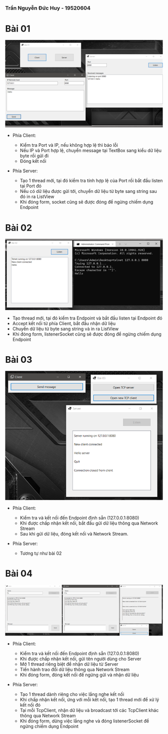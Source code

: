 ### Trần Nguyễn Đức Huy - 19520604

# Bài 01
![Bài 01](https://github.com/revirven/Network-Programming.Lab-03/blob/4aea827e65ed50f3aa69a615375adb402307d213/Screenshots/Bai01.png)

- Phía Client:
	- Kiểm tra Port và IP, nếu không hợp lệ thì báo lỗi
	- Nếu IP và Port hợp lệ, chuyển message tại TextBox sang kiểu dữ liệu byte rồi gửi đi
	- Đóng kết nối

- Phía Server:
	- Tạo 1 thread mới, tại đó kiểm tra tính hợp lệ của Port rồi bắt đầu listen tại Port đó
	- Nếu có dữ liệu được gửi tới, chuyển dữ liệu từ byte sang string sau đó in ra ListView
	- Khi đóng form, socket cũng sẽ được đóng để ngừng chiếm dụng Endpoint

# Bài 02
![Bài 02](https://github.com/revirven/Network-Programming.Lab-03/blob/4aea827e65ed50f3aa69a615375adb402307d213/Screenshots/Bai02.png)

- Tạo thread mới, tại đó kiểm tra Endpoint và bắt đầu listen tại Endpoint đó
- Accept kết nối từ phía Client, bắt đầu nhận dữ liệu
- Chuyển dữ liệu từ byte sang string và in ra ListView
- Khi đóng form, listenerSocket cũng sẽ được đóng để ngừng chiếm dụng Endpoint 

# Bài 03
![Bài 03](https://github.com/revirven/Network-Programming.Lab-03/blob/4aea827e65ed50f3aa69a615375adb402307d213/Screenshots/Bai03.png)

- Phía Client:
	- Kiểm tra và kết nối đến Endpoint định sẵn (127.0.0.1:8080)
	- Khi được chấp nhận kết nối, bắt đầu gửi dữ liệu thông qua Network Stream
	- Sau khi gửi dữ liệu, đóng kết nối và Network Stream.

- Phía Server:
	- Tương tự như bài 02

# Bài 04
![Bài 04](https://github.com/revirven/Network-Programming.Lab-03/blob/4aea827e65ed50f3aa69a615375adb402307d213/Screenshots/Bai04.png)

- Phía Client:
	- Kiểm tra và kết nối đến Endpoint định sẵn (127.0.0.1:8080)
	- Khi được chấp nhận kết nối, gửi tên người dùng cho Server
	- Mở 1 thread riêng biệt để nhận dữ liệu từ Server
	- Tiến hành trao đổi dữ liệu thông qua Network Stream
	- Khi đóng form, đóng kết nối để ngừng gửi và nhận dữ liệu

- Phía Server:
	- Tạo 1 thread dành riêng cho việc lắng nghe kết nối
	- Khi chấp nhận kết nối, ứng với mỗi kết nối, tạo 1 thread mới để xử lý kết nối đó
	- Tại mỗi TcpClient, nhận dữ liệu và broadcast tới các TcpClient khác thông qua Network Stream
	- Khi đóng form, dừng việc lắng nghe và đóng listenerSocket để ngừng chiếm dụng Endpoint